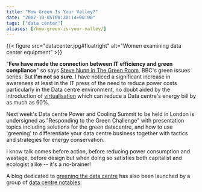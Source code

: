 ```yaml
---
title: "How Green Is Your Valley?"
date: "2007-10-05T08:30:14+00:00"
tags: ["data center"]
aliases: [/how-green-is-your-valley/]
---
```


{{< figure src="datacenter.jpg#floatright" alt="Women examining data center equipment" >}}

"**Few have made the connection between IT efficiency and green compliance**" so says [Steve Nunn in The Green Room](http://news.bbc.co.uk/1/hi/sci/tech/7010539.stm), BBC's green issues series. But **I'm not so sure**. I have noticed a significant increase in awareness at least in the IT press of the need to reduce power costs particularly in the Data centre environment, no doubt aided by the introduction of [virtualisation](http://news.zdnet.co.uk/security/0,1000000189,39170099,00.htm) which can reduce a Data centre's energy bill by as much as 60%.

Next week's Data centre Power and Cooling Summit to be held in London is undersigned as "Responding to the Green Challenge" with presentation topics including solutions for the green datacentre, and how to use 'greening' to differentiate your data centre business together with tactics and strategies for energy conservation.

I know talk comes before action, before reducing power consumption and wastage, before design but when doing so satisfies both capitalist and ecologist alike -- it's a no-brainer!

A blog dedicated to [greening the data centre](http://theraisedfloor.typepad.com/) has also been launched by a group of [data centre notables](http://theraisedfloor.typepad.com/about.html).
